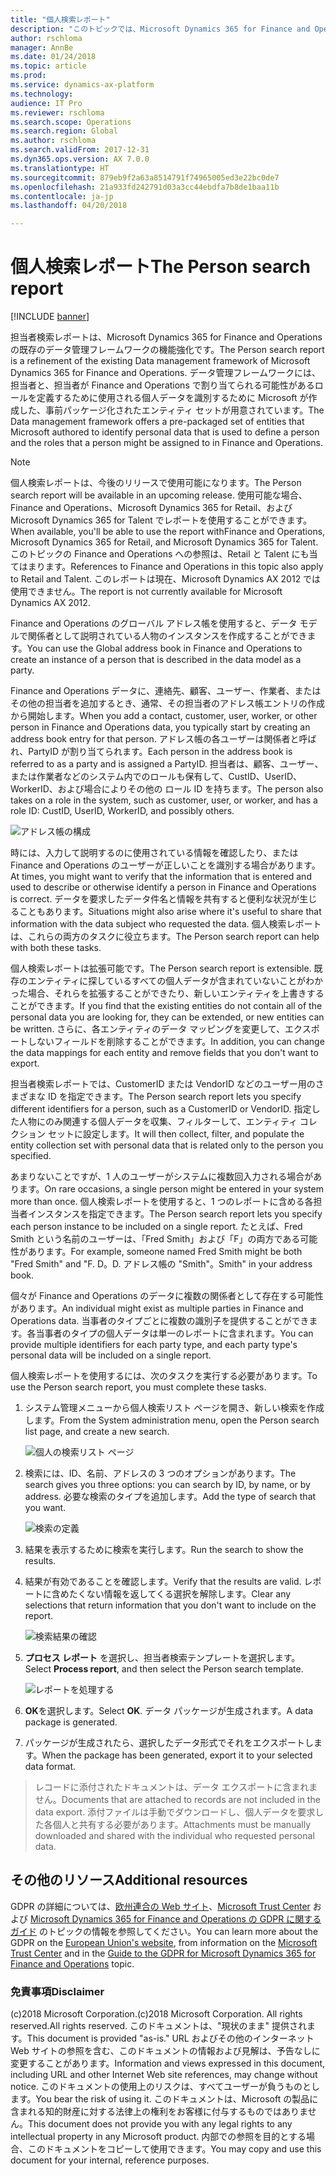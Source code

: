 ```yaml
---
title: "個人検索レポート"
description: "このトピックでは、Microsoft Dynamics 365 for Finance and Operations の個人データ レポートについて説明します。"
author: rschloma
manager: AnnBe
ms.date: 01/24/2018
ms.topic: article
ms.prod: 
ms.service: dynamics-ax-platform
ms.technology: 
audience: IT Pro
ms.reviewer: rschloma
ms.search.scope: Operations
ms.search.region: Global
ms.author: rschloma
ms.search.validFrom: 2017-12-31
ms.dyn365.ops.version: AX 7.0.0
ms.translationtype: HT
ms.sourcegitcommit: 879eb9f2a63a8514791f74965005ed3e22bc0de7
ms.openlocfilehash: 21a933fd242791d03a3cc44ebdfa7b8de1baa11b
ms.contentlocale: ja-jp
ms.lasthandoff: 04/20/2018

---
```


# <a name="the-person-search-report"></a><span data-ttu-id="9a178-103">個人検索レポート</span><span class="sxs-lookup"><span data-stu-id="9a178-103">The Person search report</span></span>

[!INCLUDE [banner](../includes/banner.md)]

<span data-ttu-id="9a178-104">担当者検索レポートは、Microsoft Dynamics 365 for Finance and Operations の既存のデータ管理フレームワークの機能強化です。</span><span class="sxs-lookup"><span data-stu-id="9a178-104">The Person search report is a refinement of the existing Data management framework of Microsoft Dynamics 365 for Finance and Operations.</span></span> <span data-ttu-id="9a178-105">データ管理フレームワークには、担当者と、担当者が Finance and Operations で割り当てられる可能性があるロールを定義するために使用される個人データを識別するために Microsoft が作成した、事前パッケージ化されたエンティティ セットが用意されています。</span><span class="sxs-lookup"><span data-stu-id="9a178-105">The Data management framework offers a pre-packaged set of entities that Microsoft authored to identify personal data that is used to define a person and the roles that a person might be assigned to in Finance and Operations.</span></span> 

> [!Note]
> <span data-ttu-id="9a178-106">個人検索レポートは、今後のリリースで使用可能になります。</span><span class="sxs-lookup"><span data-stu-id="9a178-106">The Person search report will be available in an upcoming release.</span></span> <span data-ttu-id="9a178-107">使用可能な場合、Finance and Operations、Microsoft Dynamics 365 for Retail、および Microsoft Dynamics 365 for Talent でレポートを使用することができます。</span><span class="sxs-lookup"><span data-stu-id="9a178-107">When available, you'll be able to use the report withFinance and Operations, Microsoft Dynamics 365 for Retail, and Microsoft Dynamics 365 for Talent.</span></span> <span data-ttu-id="9a178-108">このトピックの Finance and Operations への参照は、Retail と Talent にも当てはまります。</span><span class="sxs-lookup"><span data-stu-id="9a178-108">References to Finance and Operations in this topic also apply to Retail and Talent.</span></span> <span data-ttu-id="9a178-109">このレポートは現在、Microsoft Dynamics AX 2012 では使用できません。</span><span class="sxs-lookup"><span data-stu-id="9a178-109">The report is not currently available for Microsoft Dynamics AX 2012.</span></span> 

<span data-ttu-id="9a178-110">Finance and Operations のグローバル アドレス帳を使用すると、データ モデルで関係者として説明されている人物のインスタンスを作成することができます。</span><span class="sxs-lookup"><span data-stu-id="9a178-110">You can use the Global address book in Finance and Operations to create an instance of a person that is described in the data model as a party.</span></span> 

<span data-ttu-id="9a178-111">Finance and Operations データに、連絡先、顧客、ユーザー、作業者、またはその他の担当者を追加するとき、通常、その担当者のアドレス帳エントリの作成から開始します。</span><span class="sxs-lookup"><span data-stu-id="9a178-111">When you add a contact, customer, user, worker, or other person in Finance and Operations data, you typically start by creating an address book entry for that person.</span></span> <span data-ttu-id="9a178-112">アドレス帳の各ユーザーは関係者と呼ばれ、PartyID が割り当てられます。</span><span class="sxs-lookup"><span data-stu-id="9a178-112">Each person in the address book is referred to as a party and is assigned a PartyID.</span></span> <span data-ttu-id="9a178-113">担当者は、顧客、ユーザー、または作業者などのシステム内でのロールも保有して、CustID、UserID、WorkerID、および場合によりその他の ロール ID を持ちます。</span><span class="sxs-lookup"><span data-stu-id="9a178-113">The person also takes on a role in the system, such as customer, user, or worker, and has a role ID: CustID, UserID, WorkerID, and possibly others.</span></span>

![アドレス帳の構成](../../fin-and-ops/organization-administration/media/address-book-structure.png)

<span data-ttu-id="9a178-115">時には、入力して説明するのに使用されている情報を確認したり、または Finance and Operations のユーザーが正しいことを識別する場合があります。</span><span class="sxs-lookup"><span data-stu-id="9a178-115">At times, you might want to verify that the information that is entered and used to describe or otherwise identify a person in Finance and Operations is correct.</span></span> <span data-ttu-id="9a178-116">データを要求したデータ件名と情報を共有すると便利な状況が生じることもあります。</span><span class="sxs-lookup"><span data-stu-id="9a178-116">Situations might also arise where it's useful to share that information with the data subject who requested the data.</span></span> <span data-ttu-id="9a178-117">個人検索レポートは、これらの両方のタスクに役立ちます。</span><span class="sxs-lookup"><span data-stu-id="9a178-117">The Person search report can help with both these tasks.</span></span>

<span data-ttu-id="9a178-118">個人検索レポートは拡張可能です。</span><span class="sxs-lookup"><span data-stu-id="9a178-118">The Person search report is extensible.</span></span> <span data-ttu-id="9a178-119">既存のエンティティに探しているすべての個人データが含まれていないことがわかった場合、それらを拡張することができたり、新しいエンティティを上書きすることができます。</span><span class="sxs-lookup"><span data-stu-id="9a178-119">If you find that the existing entities do not contain all of the personal data you are looking for, they can be extended, or new entities can be written.</span></span> <span data-ttu-id="9a178-120">さらに、各エンティティのデータ マッピングを変更して、エクスポートしないフィールドを削除することができます。</span><span class="sxs-lookup"><span data-stu-id="9a178-120">In addition, you can change the data mappings for each entity and remove fields that you don't want to export.</span></span>

<span data-ttu-id="9a178-121">担当者検索レポートでは、CustomerID または VendorID などのユーザー用のさまざまな ID を指定できます。</span><span class="sxs-lookup"><span data-stu-id="9a178-121">The Person search report lets you specify different identifiers for a person, such as a CustomerID or VendorID.</span></span> <span data-ttu-id="9a178-122">指定した人物にのみ関連する個人データを収集、フィルターして、エンティティ コレクション セットに設定します。</span><span class="sxs-lookup"><span data-stu-id="9a178-122">It will then collect, filter, and populate the entity collection set with personal data that is related only to the person you specified.</span></span>

<span data-ttu-id="9a178-123">あまりないことですが、1 人のユーザーがシステムに複数回入力される場合があります。</span><span class="sxs-lookup"><span data-stu-id="9a178-123">On rare occasions, a single person might be entered in your system more than once.</span></span> <span data-ttu-id="9a178-124">個人検索レポートを使用すると、1 つのレポートに含める各担当者インスタンスを指定できます。</span><span class="sxs-lookup"><span data-stu-id="9a178-124">The Person search report lets you specify each person instance to be included on a single report.</span></span> <span data-ttu-id="9a178-125">たとえば、Fred Smith という名前のユーザーは、「Fred Smith」および「F」の両方である可能性があります。</span><span class="sxs-lookup"><span data-stu-id="9a178-125">For example, someone named Fred Smith might be both "Fred Smith" and "F.</span></span> <span data-ttu-id="9a178-126">D。</span><span class="sxs-lookup"><span data-stu-id="9a178-126">D.</span></span> <span data-ttu-id="9a178-127">アドレス帳の "Smith"。</span><span class="sxs-lookup"><span data-stu-id="9a178-127">Smith" in your address book.</span></span>

<span data-ttu-id="9a178-128">個々が Finance and Operations のデータに複数の関係者として存在する可能性があります。</span><span class="sxs-lookup"><span data-stu-id="9a178-128">An individual might exist as multiple parties in Finance and Operations data.</span></span> <span data-ttu-id="9a178-129">当事者のタイプごとに複数の識別子を提供することができます。各当事者のタイプの個人データは単一のレポートに含まれます。</span><span class="sxs-lookup"><span data-stu-id="9a178-129">You can provide multiple identifiers for each party type, and each party type's personal data will be included on a single report.</span></span>

<span data-ttu-id="9a178-130">個人検索レポートを使用するには、次のタスクを実行する必要があります。</span><span class="sxs-lookup"><span data-stu-id="9a178-130">To use the Person search report, you must complete these tasks.</span></span>

1.  <span data-ttu-id="9a178-131">システム管理メニューから個人検索リスト ページを開き、新しい検索を作成します。</span><span class="sxs-lookup"><span data-stu-id="9a178-131">From the System administration menu, open the Person search list page, and create a new search.</span></span>

    ![個人の検索リスト ページ](../media/gdpr-person-search-list-page.png)

2.  <span data-ttu-id="9a178-133">検索には、ID、名前、アドレスの 3 つのオプションがあります。</span><span class="sxs-lookup"><span data-stu-id="9a178-133">The search gives you three options: you can search by ID, by name, or by address.</span></span> <span data-ttu-id="9a178-134">必要な検索のタイプを追加します。</span><span class="sxs-lookup"><span data-stu-id="9a178-134">Add the type of search that you want.</span></span>

    ![検索の定義](../media/gdpr-define-search.png)

3.  <span data-ttu-id="9a178-136">結果を表示するために検索を実行します。</span><span class="sxs-lookup"><span data-stu-id="9a178-136">Run the search to show the results.</span></span>

4.  <span data-ttu-id="9a178-137">結果が有効であることを確認します。</span><span class="sxs-lookup"><span data-stu-id="9a178-137">Verify that the results are valid.</span></span> <span data-ttu-id="9a178-138">レポートに含めたくない情報を返してくる選択を解除します。</span><span class="sxs-lookup"><span data-stu-id="9a178-138">Clear any selections that return information that you don't want to include on the report.</span></span>

    ![検索結果の確認](../media/gdpr-review-search-results.png)

5.  <span data-ttu-id="9a178-140">**プロセス レポート** を選択し、担当者検索テンプレートを選択します。</span><span class="sxs-lookup"><span data-stu-id="9a178-140">Select **Process report**, and then select the Person search template.</span></span>

    ![レポートを処理する](../media/gdpr-process-report.png)

6.  <span data-ttu-id="9a178-142">**OK**を選択します。</span><span class="sxs-lookup"><span data-stu-id="9a178-142">Select **OK**.</span></span> <span data-ttu-id="9a178-143">データ パッケージが生成されます。</span><span class="sxs-lookup"><span data-stu-id="9a178-143">A data package is generated.</span></span>

7. <span data-ttu-id="9a178-144">パッケージが生成されたら、選択したデータ形式でそれをエクスポートします。</span><span class="sxs-lookup"><span data-stu-id="9a178-144">When the package has been generated, export it to your selected data format.</span></span> 

> <span data-ttu-id="9a178-145">レコードに添付されたドキュメントは、データ エクスポートに含まれません。</span><span class="sxs-lookup"><span data-stu-id="9a178-145">Documents that are attached to records are not included in the data export.</span></span> <span data-ttu-id="9a178-146">添付ファイルは手動でダウンロードし、個人データを要求した各個人と共有する必要があります。</span><span class="sxs-lookup"><span data-stu-id="9a178-146">Attachments must be manually downloaded and shared with the individual who requested personal data.</span></span>

## <a name="additional-resources"></a><span data-ttu-id="9a178-147">その他のリソース</span><span class="sxs-lookup"><span data-stu-id="9a178-147">Additional resources</span></span>

<span data-ttu-id="9a178-148">GDPR の詳細については、[欧州連合の Web サイト](http://europa.eu/)、[Microsoft Trust Center](https://www.microsoft.com/en-us/TrustCenter/Privacy/gdpr/default.aspx) および [Microsoft Dynamics 365 for Finance and Operations の GDPR に関するガイド](./gdpr-guide.md) のトピックの情報を参照してください。</span><span class="sxs-lookup"><span data-stu-id="9a178-148">You can learn more about the GDPR on the [European Union's website](http://europa.eu/), from information on the [Microsoft Trust Center](https://www.microsoft.com/en-us/TrustCenter/Privacy/gdpr/default.aspx) and in the [Guide to the GDPR for Microsoft Dynamics 365 for Finance and Operations](./gdpr-guide.md) topic.</span></span>


### <a name="disclaimer"></a><span data-ttu-id="9a178-149">免責事項</span><span class="sxs-lookup"><span data-stu-id="9a178-149">Disclaimer</span></span>
<span data-ttu-id="9a178-150">(c)2018 Microsoft Corporation.</span><span class="sxs-lookup"><span data-stu-id="9a178-150">(c)2018 Microsoft Corporation.</span></span> <span data-ttu-id="9a178-151">All rights reserved.</span><span class="sxs-lookup"><span data-stu-id="9a178-151">All rights reserved.</span></span> <span data-ttu-id="9a178-152">このドキュメントは、"現状のまま" 提供されます。</span><span class="sxs-lookup"><span data-stu-id="9a178-152">This document is provided "as-is."</span></span> <span data-ttu-id="9a178-153">URL およびその他のインターネット Web サイトの参照を含む、このドキュメントの情報および見解は、予告なしに変更することがあります。</span><span class="sxs-lookup"><span data-stu-id="9a178-153">Information and views expressed in this document, including URL and other Internet Web site references, may change without notice.</span></span> <span data-ttu-id="9a178-154">このドキュメントの使用上のリスクは、すべてユーザーが負うものとします。</span><span class="sxs-lookup"><span data-stu-id="9a178-154">You bear the risk of using it.</span></span> <span data-ttu-id="9a178-155">このドキュメントは、Microsoft の製品に含まれる知的財産に対する法律上の権利をお客様に付与するものではありません。</span><span class="sxs-lookup"><span data-stu-id="9a178-155">This document does not provide you with any legal rights to any intellectual property in any Microsoft product.</span></span> <span data-ttu-id="9a178-156">内部での参照を目的とする場合、このドキュメントをコピーして使用できます。</span><span class="sxs-lookup"><span data-stu-id="9a178-156">You may copy and use this document for your internal, reference purposes.</span></span> 

